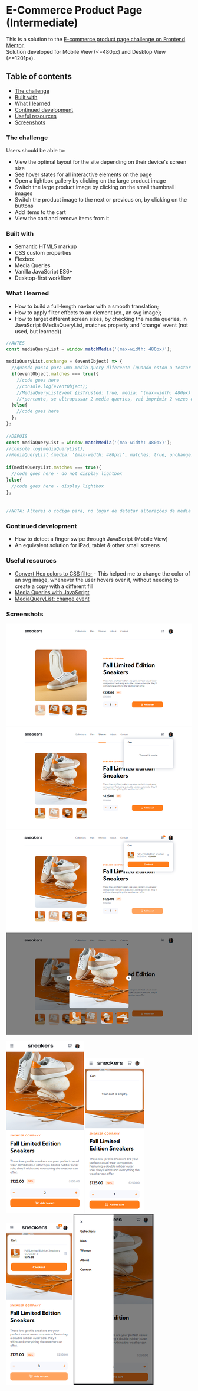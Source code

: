 # E-Commerce Product Page (Intermediate)

This is a solution to the [E-commerce product page challenge on Frontend Mentor](https://www.frontendmentor.io/challenges/ecommerce-product-page-UPsZ9MJp6). <br/> Solution developed for Mobile View (<=480px) and Desktop View (>=1201px).

## Table of contents

- [The challenge](#the-challenge)
- [Built with](#built-with)
- [What I learned](#what-i-learned)
- [Continued development](#continued-development)
- [Useful resources](#useful-resources)
- [Screenshots](#screenshots)

### The challenge

Users should be able to:

- View the optimal layout for the site depending on their device's screen size
- See hover states for all interactive elements on the page
- Open a lightbox gallery by clicking on the large product image
- Switch the large product image by clicking on the small thumbnail images
- Switch the product image to the next or previous on, by clicking on the buttons
- Add items to the cart
- View the cart and remove items from it

### Built with

- Semantic HTML5 markup
- CSS custom properties
- Flexbox
- Media Queries
- Vanilla JavaScript ES6+
- Desktop-first workflow

### What I learned

- How to build a full-length navbar with a smooth translation;
- How to apply filter effects to an element (ex., an svg image);
- How to target different screen sizes, by checking the media queries, in JavaScript (MediaQueryList, matches property and 'change' event (not used, but learned))

```js
//ANTES
const mediaQueryList = window.matchMedia('(max-width: 480px)');

mediaQueryList.onchange = (eventObject) => {
  //quando passo para uma media query diferente (quando estou a testar a responsiveness por emulação dos vários dispositivos, aumentando/diminuindo a width do ecrã), o evento 'change' é disparado*
  if(eventObject.matches === true){
    //code goes here
    //console.log(eventObject);
    //MediaQueryListEvent {isTrusted: true, media: '(max-width: 480px)', matches: true, ...}
    //*portanto, se ultrapassar 2 media queries, vai imprimir 2 vezes o eventObject.
  }else{
    //code goes here
  };
};

//DEPOIS
const mediaQueryList = window.matchMedia('(max-width: 480px)');
//console.log(mediaQueryList);
//MediaQueryList {media: '(max-width: 480px)', matches: true, onchange: null}

if(mediaQueryList.matches === true){
  //code goes here - do not display lightbox
}else{
  //code goes here - display lightbox
};


//NOTA: Alterei o código para, no lugar de detetar alterações de media queries/dimensões do ecrã, detetar, simplesmente, em que range é que a dimensão atual se encontra. Esta opção faz mais sentido para mim, visto que: (1) na realidade, não posso esticar a janela de visualização do meu dispositivo. Podia simular, eventualmente, as transições, num teste de responsiveness, usando as ferramentas de programador, mas isso não é muito relevante para o utilizador comum. (2) ao usar o evento 'change', só quando passasse por um limite de uma media query é que ia testar se a width do meu ecrã estaria dentro ou não... ou seja, se abrisse a página no Desktop, não ia ver lightbox nenhuma pq o display ia continuar set to none. Assim (conforme o código está), se abre a página do tlmv, não vê lightbox; se abre no pc, vê lightbox e pronto. Só não me posso esquecer, enquanto programadora, de quando for testar a responsividade ter de atualizar a página. Pq se abro no desktop e depois diminuir o ecrã para mobile, se clicar na imagem, a lightbox vai aparecer na mesma pq a página foi aberta em desktop (e vice-versa). O user não vai ter este ""problema"".
```

### Continued development
- How to detect a finger swipe through JavaScript (Mobile View)
- An equivalent solution for iPad, tablet & other small screens

### Useful resources

- [Convert Hex colors to CSS filter](https://isotropic.co/tool/hex-color-to-css-filter/) - This helped me to change the color of an svg image, whenever the user hovers over it, without needing to create a copy with a different fill
- [Media Queries with JavaScript](https://www.w3schools.com/howto/howto_js_media_queries.asp)
- [MediaQueryList: change event](https://developer.mozilla.org/en-US/docs/Web/API/MediaQueryList/change_event)

### Screenshots

![](screenshots/screenshot-desktop-view.PNG)
![](screenshots/screenshot-desktop-view-active-states-empty-cart.PNG)
![](screenshots/screenshot-desktop-view-active-states-filled-cart.PNG)
![](screenshots/screenshot-desktop-view-lightbox.PNG)

![](screenshots/screenshot-mobile-view.PNG)
![](screenshots/screenshot-mobile-view-empty-cart.PNG)
![](screenshots/screenshot-mobile-view-filled-cart.PNG)
![](screenshots/screenshot-mobile-view-navbar.PNG)
